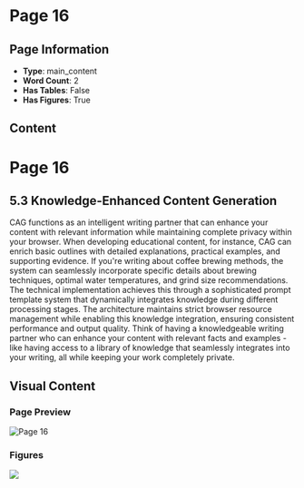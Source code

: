 # Page 16

## Page Information

- **Type**: main_content
- **Word Count**: 2
- **Has Tables**: False
- **Has Figures**: True

## Content

# Page 16

## 5.3 Knowledge-Enhanced Content Generation

CAG functions as an intelligent writing partner that can enhance your content with relevant information while maintaining complete privacy within your browser. When developing educational content, for instance, CAG can enrich basic outlines with detailed explanations, practical examples, and supporting evidence. If you're writing about coffee brewing methods, the system can seamlessly incorporate specific details about brewing techniques, optimal water temperatures, and grind size recommendations. The technical implementation achieves this through a sophisticated prompt template system that dynamically integrates knowledge during different processing stages. The architecture maintains strict browser resource management while enabling this knowledge integration, ensuring consistent performance and output quality. Think of having a knowledgeable writing partner who can enhance your content with relevant facts and examples - like having access to a library of knowledge that seamlessly integrates into your writing, all while keeping your work completely private.

## Visual Content

### Page Preview

![Page 16](/projects/llms/images/CAG_Chunked_Augmented_Generation_for_Google_Chromes_Builtin_Gemini_Nano_page_16.png)

### Figures

![](/projects/llms/figures/CAG_Chunked_Augmented_Generation_for_Google_Chromes_Builtin_Gemini_Nano_page_16_figure_1.png)

